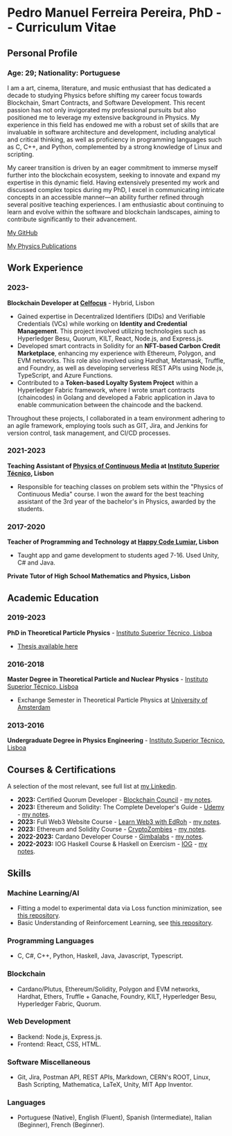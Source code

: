 # Pedro Manuel Ferreira Pereira, PhD -- Curriculum Vitae

## Personal Profile
### Age: 29; Nationality: Portuguese

I am a art, cinema, literature, and music enthusiast that has dedicated a decade to studying Physics before shifting my career focus towards Blockchain, Smart Contracts, and Software Development. This recent passion has not only invigorated my professional pursuits but also positioned me to leverage my extensive background in Physics. My experience in this field has endowed me with a robust set of skills that are invaluable in software architecture and development, including analytical and critical thinking, as well as proficiency in programming languages such as C, C++, and Python, complemented by a strong knowledge of Linux and scripting.

My career transition is driven by an eager commitment to immerse myself further into the blockchain ecosystem, seeking to innovate and expand my expertise in this dynamic field. Having extensively presented my work and discussed complex topics during my PhD, I excel in communicating intricate concepts in an accessible manner—an ability further refined through several positive teaching experiences. I am enthusiastic about continuing to learn and evolve within the software and blockchain landscapes, aiming to contribute significantly to their advancement.

[My GitHub](https://github.com/PP144gh)

[My Physics Publications](https://inspirehep.net/authors/1638935?ui-citation-summary=true)
## Work Experience

### 2023-
**Blockchain Developer at [Celfocus](https://www.celfocus.com/)** - Hybrid, Lisbon
- Gained expertise in Decentralized Identifiers (DIDs) and Verifiable Credentials (VCs) while working on **Identity and Credential Management**. This project involved utilizing technologies such as Hyperledger Besu, Quorum, KILT, React, Node.js, and Express.js.
- Developed smart contracts in Solidity for an **NFT-based Carbon Credit Marketplace**, enhancing my experience with Ethereum, Polygon, and EVM networks. This role also involved using Hardhat, Metamask, Truffle, and Foundry, as well as developing serverless REST APIs using Node.js, TypeScript, and Azure Functions.
- Contributed to a **Token-based Loyalty System Project** within a Hyperledger Fabric framework, where I wrote smart contracts (chaincodes) in Golang and developed a Fabric application in Java to enable communication between the chaincode and the backend.

Throughout these projects, I collaborated in a team environment adhering to an agile framework, employing tools such as GIT, Jira, and Jenkins for version control, task management, and CI/CD processes.

### 2021-2023
**Teaching Assistant of [Physics of Continuous Media](https://fenix.tecnico.ulisboa.pt/disciplinas/FMCon/2022-2023/2-semestre) at [Instituto Superior Técnico](https://www.tecnico.ulisboa.pt), Lisbon**
- Responsible for teaching classes on problem sets within the "Physics of Continuous Media" course. I won the award for the best teaching assistant of the 3rd year of the bachelor's in Physics, awarded by the students.

### 2017-2020
**Teacher of Programming and Technology at [Happy Code Lumiar](http://www.happycode.pt/), Lisbon**
- Taught app and game development to students aged 7-16. Used Unity, C# and Java.
  
**Private Tutor of High School Mathematics and Physics, Lisbon**


## Academic Education

### 2019-2023
**PhD in Theoretical Particle Physics** - [Instituto Superior Técnico, Lisboa](http://www.tecnico.ulisboa.pt)
- [Thesis available here](https://inspirehep.net/literature/2751900)

### 2016-2018
**Master Degree in Theoretical Particle and Nuclear Physics** - [Instituto Superior Técnico, Lisboa](http://www.tecnico.ulisboa.pt)
- Exchange Semester in Theoretical Particle Physics at [University of Amsterdam](https://www.uva.nl/en)

### 2013-2016
**Undergraduate Degree in Physics Engineering** - [Instituto Superior Técnico, Lisboa](http://www.tecnico.ulisboa.pt)

## Courses & Certifications

A selection of the most relevant, see full list at [my Linkedin](https://www.linkedin.com/in/pedro-m-f-pereira-9aa02bb5/).

- **2023:** Certified Quorum Developer - [Blockchain Council](https://www.credential.net/cad2e931-6604-43bb-9014-70bf7ff65963#gs.0q57qn) - [my notes](https://github.com/PP144gh/quorum-besu_tests).
- **2023:** Ethereum and Solidity: The Complete Developer's Guide - [Udemy](https://www.udemy.com/course/ethereum-and-solidity-the-complete-developers-guide/?couponCode=24T4FS22124) - [my notes](https://github.com/PP144gh/ethereum_engineer).
- **2023:** Full Web3 Website Course - [Learn Web3 with EdRoh](https://www.youtube.com/watch?v=ynFNLBP2TPs) - [my notes](https://github.com/PP144gh/Web3_Website).
- **2023:** Ethereum and Solidity Course - [CryptoZombies](https://cryptozombies.io/) - [my notes](https://github.com/PP144gh/solidity_tutorial).
- **2022-2023:** Cardano Developer Course - [Gimbalabs](https://gimbalabs.com/gimbalgrid) - [my notes](https://github.com/PP144gh/Cardano_offchain_code).
- **2022-2023:** IOG Haskell Course & Haskell on Exercism - [IOG](https://iog.io/) - [my notes](https://github.com/PP144gh/haskell_exercism).

## Skills

### Machine Learning/AI

- Fitting a model to experimental data via Loss function minimization, see [this repository](https://github.com/PP144gh/physics_code/tree/master/vlq_parameter_space_generator).
- Basic Understanding of Reinforcement Learning, see [this repository](https://github.com/PP144gh/physics_code/tree/master/reinforcement_learning).

### Programming Languages

- C, C#, C++, Python, Haskell, Java, Javascript, Typescript.

### Blockchain

- Cardano/Plutus, Ethereum/Solidity, Polygon and EVM networks, Hardhat, Ethers, Truffle + Ganache, Foundry, KILT, Hyperledger Besu, Hyperledger Fabric, Quorum.

### Web Development

- Backend: Node.js, Express.js.
- Frontend: React, CSS, HTML.

### Software Miscellaneous

- Git, Jira, Postman API, REST APIs, Markdown, CERN's ROOT, Linux, Bash Scripting, Mathematica, LaTeX, Unity, MIT App Inventor.

### Languages

- Portuguese (Native), English (Fluent), Spanish (Intermediate), Italian (Beginner), French (Beginner).


